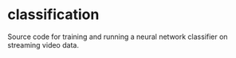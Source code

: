 # classification
Source code for training and running a neural network classifier on streaming video data.
